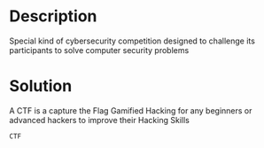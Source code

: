 # Description

Special kind of cybersecurity competition designed to challenge its participants to solve computer security problems

# Solution

A CTF is a capture the Flag Gamified Hacking for any beginners or advanced hackers to improve their Hacking Skills


`CTF`

